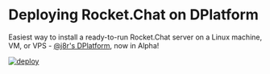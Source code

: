# Deploying Rocket.Chat on DPlatform

Easiest way to install a ready-to-run Rocket.Chat server on a Linux machine, VM, or VPS - [@j8r's   DPlatform](https://github.com/j8r/DPlatform), now in Alpha!

[![deploy](https://raw.githubusercontent.com/j8r/DPlatform/gh-pages/img/deploy.png)](https://j8r.github.io/DPlatform/)
